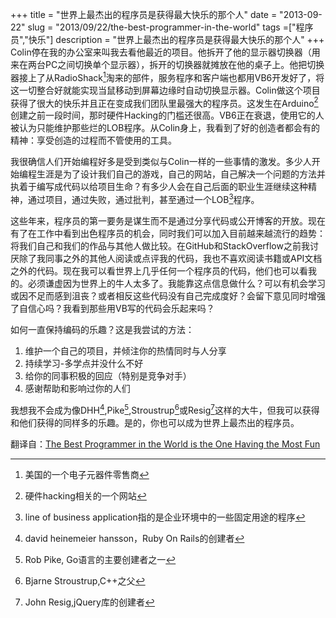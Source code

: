 +++
title = "世界上最杰出的程序员是获得最大快乐的那个人"
date = "2013-09-22"
slug = "2013/09/22/the-best-programmer-in-the-world"
tags =["程序员","快乐"]
description = "世界上最杰出的程序员是获得最大快乐的那个人"
+++
Colin停在我的办公室来叫我去看他最近的项目。他拆开了他的显示器切换器（用来在两台PC之间切换单个显示器），拆开的切换器就摊放在他的桌子上。他把切换器接上了从RadioShack[^1]淘来的部件，服务程序和客户端也都用VB6开发好了，将这一切整合好就能实现当鼠移动到屏幕边缘时自动切换显示器。Colin做这个项目获得了很大的快乐并且正在变成我们团队里最强大的程序员。这发生在Arduino[^2]创建之前一段时间，那时硬件Hacking的门槛还很高。VB6正在衰退，使用它的人被认为只能维护那些烂的LOB程序。从Colin身上，我看到了好的创造者都会有的精神：享受创造的过程而不管使用的工具。

我很确信人们开始编程好多是受到类似与Colin一样的一些事情的激发。多少人开始编程生涯是为了设计我们自己的游戏，自己的网站，自己解决一个问题的方法并执着于编写成代码以给项目生命？有多少人会在自己后面的职业生涯继续这种精神，通过项目，通过失败，通过批判，甚至通过一个LOB[^3]程序。

这些年来，程序员的第一要务是谋生而不是通过分享代码或公开博客的开放。现在有了在工作中看到出色程序员的机会，同时我们可以加入目前越来越流行的趋势：将我们自己和我们的作品与其他人做比较。在GitHub和StackOverflow之前我讨厌除了我同事之外的其他人阅读或点评我的代码，我也不喜欢阅读书籍或API文档之外的代码。现在我可以看世界上几乎任何一个程序员的代码，他们也可以看我的。必须谦虚因为世界上的牛人太多了。我能靠这点信息做什么？可以有机会学习或因不足而感到沮丧？或者相反这些代码没有自己完成度好？会留下意见同时增强了自信心吗？我看到那些用VB写的代码会乐起来吗？

如何一直保持编码的乐趣？这是我尝试的方法：
 
 1. 维护一个自己的项目，并倾注你的热情同时与人分享
 2. 持续学习-多学点并没什么不好
 3. 给你的同事积极的回应（特别是竞争对手）
 4. 感谢帮助和影响过你的人们
 
我想我不会成为像DHH[^4],Pike[^5],Stroustrup[^6]或Resig[^7]这样的大牛，但我可以获得和他们获得的同样多的乐趣。是的，你也可以成为世界上最杰出的程序员。

翻译自：[The Best Programmer in the World is the One Having the Most Fun][1]

 [1]:http://hackerhmb.tumblr.com/post/61477929414/thebestprogrammerintheworld
 
 [^1]:美国的一个电子元器件零售商
 [^2]:硬件hacking相关的一个网站
 [^3]:line of business application指的是企业环境中的一些固定用途的程序
 [^4]:david heinemeier hansson，Ruby On Rails的创建者
 [^5]:Rob Pike, Go语言的主要创建者之一
 [^6]:Bjarne Stroustrup,C++之父
 [^7]:John Resig,jQuery库的创建者
